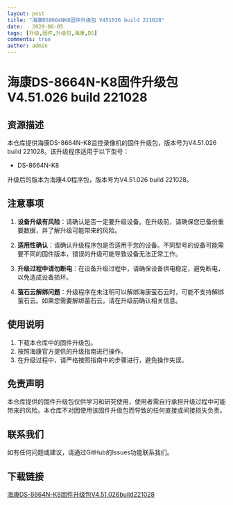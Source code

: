 ```yaml
---
layout: post
title: "海康DS8664NK8固件升级包 V451026 build 221028"
date:   2020-06-05
tags: [升级,固件,升级包,海康,DS]
comments: true
author: admin
---
```

# 海康DS-8664N-K8固件升级包 V4.51.026 build 221028

## 资源描述

本仓库提供海康DS-8664N-K8监控录像机的固件升级包，版本号为V4.51.026 build 221028。该升级程序适用于以下型号：

- DS-8664N-K8

升级后的版本为海康4.0程序包，版本号为V4.51.026 build 221028。

## 注意事项

1. **设备升级有风险**：请确认是否一定要升级设备。在升级前，请确保您已备份重要数据，并了解升级可能带来的风险。

2. **适用性确认**：请确认升级程序包是否适用于您的设备。不同型号的设备可能需要不同的固件版本，错误的升级可能导致设备无法正常工作。

3. **升级过程中请勿断电**：在设备升级过程中，请确保设备供电稳定，避免断电，以免造成设备损坏。

4. **萤石云解绑问题**：升级程序在未注明可以解绑海康萤石云时，可能不支持解绑萤石云。如果您需要解绑萤石云，请在升级前确认相关信息。

## 使用说明

1. 下载本仓库中的固件升级包。
2. 按照海康官方提供的升级指南进行操作。
3. 在升级过程中，请严格按照指南中的步骤进行，避免操作失误。

## 免责声明

本仓库提供的固件升级包仅供学习和研究使用，使用者需自行承担升级过程中可能带来的风险。本仓库不对因使用该固件升级包而导致的任何直接或间接损失负责。

## 联系我们

如有任何问题或建议，请通过GitHub的Issues功能联系我们。

## 下载链接

[海康DS-8664N-K8固件升级包V4.51.026build221028](https://pan.quark.cn/s/ee6cf42f6287)